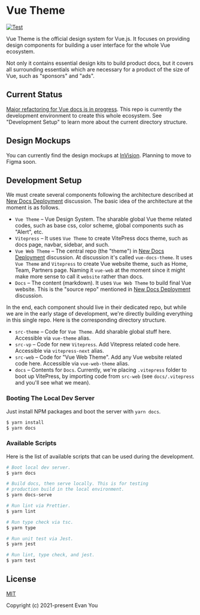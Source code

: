 # Vue Theme

[![Test](https://github.com/vuejs/vue-theme/workflows/test/badge.svg)](https://github.com/vuejs/vue-theme/actions)

Vue Theme is the official design system for Vue.js. It focuses on providing design components for building a user interface for the whole Vue ecosystem.

Not only it contains essential design kits to build product docs, but it covers all surrounding essentials which are necessary for a product of the size of Vue, such as "sponsors" and "ads".

## Current Status

[Major refactoring for Vue docs is in progress](https://github.com/vuejs/team-discussions/discussions/22). This repo is currently the development environment to create this whole ecosystem. See "Development Setup" to learn more about the current directory structure.

## Design Mockups

You can currently find the design mockups at [InVision](https://projects.invisionapp.com/share/3Q107L03E5B4#/screens/444890358_Home-Vue-Light?browse). Planning to move to Figma soon.

## Development Setup

We must create several components following the architecture described at [New Docs Deployment](https://github.com/vuejs/team-discussions/discussions/22) discussion. The basic idea of the architecture at the moment is as follows.

- `Vue Theme` – Vue Design System. The sharable global Vue theme related codes, such as base css, color scheme, global components such as "Alert", etc.
- `Vitepress` – It uses `Vue Theme` to create VitePress docs theme, such as docs page, navbar, sidebar, and such.
- `Vue Web Theme` – The central repo (the "theme") in [New Docs Deployment](https://github.com/vuejs/team-discussions/discussions/22) discussion. At discussion it's called `vue-docs-theme`. It uses `Vue Theme` and `Vitepress` to create Vue website theme, such as Home, Team, Partners page. Naming it `vue-web` at the moment since it might make more sense to call it `website` rather than docs.
- `Docs` – The content (markdown). It uses `Vue Web Theme` to build final Vue website. This is the "source repo" mentioned in [New Docs Deployment](https://github.com/vuejs/team-discussions/discussions/22) discussion.

In the end, each component should live in their dedicated repo, but while we are in the early stage of development, we're directly building everything in this single repo. Here is the corresponding directory structure.

- `src-theme` – Code for `Vue Theme`. Add sharable global stuff here. Accessible via `vue-theme` alias.
- `src-vp` – Code for new `Vitepress`. Add Vitepress related code here. Accessible via `vitepress-next` alias.
- `src-web` – Code for "Vue Web Theme". Add any Vue website related code here. Accessible via `vue-web-theme` alias.
- `docs` – Contents for `Docs`. Currently, we're placing `.vitepress` folder to boot up VitePress, by importing code from `src-web` (see `docs/.vitepress` and you'll see what we mean).

### Booting The Local Dev Server

Just install NPM packages and boot the server with `yarn docs`.

```bash
$ yarn install
$ yarn docs
```

### Available Scripts

Here is the list of available scripts that can be used during the development.

```bash
# Boot local dev server.
$ yarn docs

# Build docs, then serve locally. This is for testing
# production build in the local environment.
$ yarn docs-serve

# Run lint via Prettier.
$ yarn lint

# Run type check via tsc.
$ yarn type

# Run unit test via Jest.
$ yarn jest

# Run lint, type check, and jest.
$ yarn test
```

## License

[MIT](http://opensource.org/licenses/MIT)

Copyright (c) 2021-present Evan You
